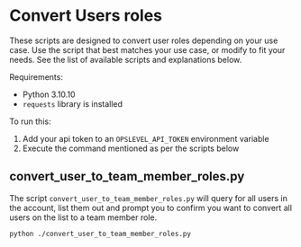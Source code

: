 # Convert Users roles

These scripts are designed to convert user roles depending on your use case. Use the script that best matches your use case, or modify to fit your needs. See the list of available scripts and explanations below.

Requirements:

- Python 3.10.10
- `requests` library is installed

To run this:

1. Add your api token to an `OPSLEVEL_API_TOKEN` environment variable
2. Execute the command mentioned as per the scripts below

## convert_user_to_team_member_roles.py

The script `convert_user_to_team_member_roles.py` will query for all users in the account, list them out and prompt you to confirm you want to convert all users on the list to a team member role.

```bash
python ./convert_user_to_team_member_roles.py
```
